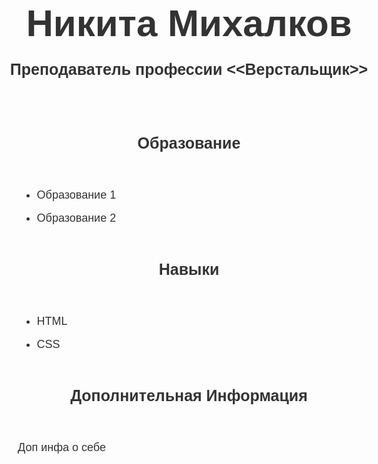 <!DOCTYPE html>
<html lang="ru">
  <head>
    <meta charset="UTF-8">
    <meta name="viewport" content="width=device-width, initial-scale=1.0">
    <title>Моё описание</title>
  </head>
  <body>
    <main>
     <h1>Никита Михалков</h1>
     <h2>Преподаватель профессии <<Верстальщик>></h2>
      <section>
        <h2>Образование</h2>
        <ul>
          <li>Образование 1</li>
          <li>Образование 2</li>
        </ul>
      </section>
      <section>
        <h2>Навыки</h2>
        <ul>
          <li> HTML</li>
          <li>CSS</li>
      </section>
      <section>
        <h2>Дополнительная Информация</h2>
        <p>Доп инфа о себе</p>
      </section>
          <style >
            body{
              font-size: 18px;
              line-height: 1.5;
              color: #333;
              font-family: sans-serif;
            }
            h1{
              margin-top: 50px;
              margin-bottom: 10px;
              font-size: 60px;
              text-align: center;
            }
            h2{
              font-size: 25px;
              margin-top: 0px;
              padding-bottom: 30px;
              text-align: center;
            }
            section{
              margin-top: 50px;
              margin-bottom: 50px;
              margin-left: 0px;
              padding-left: 50px;
              padding-bottom: ;
              padding-right: 50px;
            }
            h2<section{
              padding: 0;
              text-align: left;
              border: none;
            }
            li{
              margin-bottom: 10px;
            }

          </style>
    </main>
  </body>
</html>

